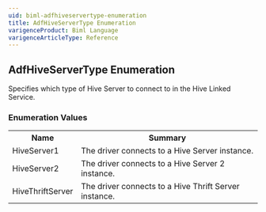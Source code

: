 ```yaml
---
uid: biml-adfhiveservertype-enumeration
title: AdfHiveServerType Enumeration
varigenceProduct: Biml Language
varigenceArticleType: Reference
---
```


## AdfHiveServerType Enumeration<div class="LanguageSummary"><div class ="SummaryItem">Specifies which type of Hive Server to connect to in the Hive Linked Service.</div></div><div class="EnumValueGroup">### Enumeration Values<table id="EnumValue" class="MemberList"><tbody><tr><th class="MemberNameColumnHeader">Name</th><th class="MemberSummaryColumnHeader">Summary</th></tr><tr class="cd0"><td class="MemberName">HiveServer1</td><td class="MemberSummary"><div class ="SummaryItem">The driver connects to a Hive Server instance.</div></td></tr><tr class="cd1"><td class="MemberName">HiveServer2</td><td class="MemberSummary"><div class ="SummaryItem">The driver connects to a Hive Server 2 instance.</div></td></tr><tr class="cd0"><td class="MemberName">HiveThriftServer</td><td class="MemberSummary"><div class ="SummaryItem">The driver connects to a Hive Thrift Server instance.</div></td></tr></tbody></table></div>